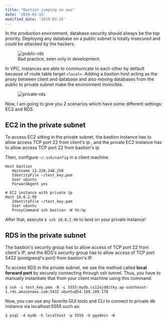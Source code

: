 ```yaml
---
title: "Bastion jumping on aws"
date: '2019-03-15'
modified_date: '2019-03-15'
---
```


In the production environment, database security should always be the top priority. Deploying any database on a public subnet is totally insecured and could be attacked by the hackers.
 <!--more-->
<figure>
  <img src="/img/public-rds.jpg" alt="public-rds" title="public-rds" style="max-width:60%;" />
  <figcaption>
      Bad practice, seen only in development.
  </figcaption>
</figure>


In VPC, instances are able to communicate to each other by default because of route table target `<local>`. Adding a bastion host acting as the proxy between client and database  and also moving databases from the public to private subnet make the environment invincible.

<figure>
<img src="/img/private-rds.jpg" alt="private-rds" title="private-rds" style="max-width:60%;"/></figure>

Now, I am going to give you 2 scenarios which have some different settings: EC2 and RDS.

## EC2 in the private subnet
To access EC2 sitting in the private subnet, the bastion instance has to allow access TCP port 22 from client's ip , and the private EC2 instance has to allow access TCP port 22 from bastion's ip.

Then, configure `~/.ssh/config` in a client machine.
```
Host bastion
   Hostname 13.228.248.250
   IdentityFile ~/test_key.pem
   User ubuntu
   ForwardAgent yes

# EC2 instance with private ip
Host 10.0.2.99
   IdentityFile ~/test_key.pem
   User ubuntu
   ProxyCommand ssh bastion -W %h:%p
```

After that, execute ```$ ssh 10.0.2.99``` to land on your private instance!

## RDS in the private subnet

The bastion's security group has to allow access of TCP port 22 from client's IP, and the RDS's security group has to allow access of TCP port 5432 (postgresql's port) from bastion's IP.

To access RDS in the private subnet, we use the method called **local forward port** by securely connecting through ssh tunnel.
Thus, you have to manually instantiate that from your client machine using this command:

```
$ ssh -i test_key.pem -N -L 5555:mydb.cs12ojd8itky.ap-southeast-1.rds.amazonaws.com:5432 ubuntu@54.169.109.170
```

Now, you can use any favorite GUI tools and CLI to connect to private db instance via localhost:5555 such as: 
```
$ psql -d mydb -h localhost -p 5555 -U pgadmin -W
```

